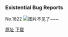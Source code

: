 ### Existential Bug Reports
No.1822
![图片不见了~~~](https://imgs.xkcd.com/comics/existential_bug_reports.png)

[原址](https://xkcd.com//1822) [下载](https://imgs.xkcd.com/comics/existential_bug_reports.png)

